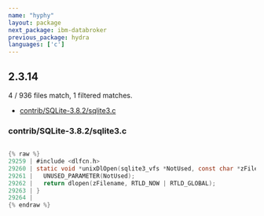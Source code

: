 ```yaml
---
name: "hyphy"
layout: package
next_package: ibm-databroker
previous_package: hydra
languages: ['c']
---
```

## 2.3.14
4 / 936 files match, 1 filtered matches.

 - [contrib/SQLite-3.8.2/sqlite3.c](#contribsqlite-382sqlite3c)

### contrib/SQLite-3.8.2/sqlite3.c

```c

{% raw %}
29259 | #include <dlfcn.h>
29260 | static void *unixDlOpen(sqlite3_vfs *NotUsed, const char *zFilename){
29261 |   UNUSED_PARAMETER(NotUsed);
29262 |   return dlopen(zFilename, RTLD_NOW | RTLD_GLOBAL);
29263 | }
29264 | 
{% endraw %}

```